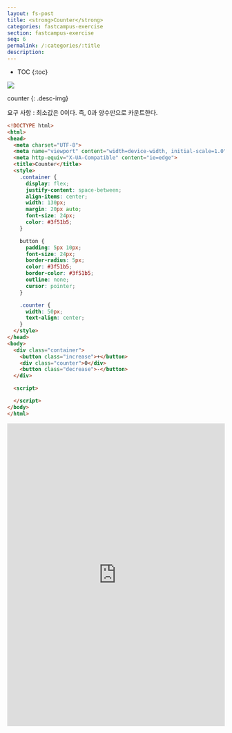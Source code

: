 ```yaml
---
layout: fs-post
title: <strong>Counter</strong>
categories: fastcampus-exercise
section: fastcampus-exercise
seq: 6
permalink: /:categories/:title
description:
---
```


* TOC
{:toc}

![](/assets/fs-images/exercise/counter.gif)

counter
{: .desc-img}

요구 사항
: 최소값은 0이다. 즉, 0과 양수만으로 카운트한다.

```html
<!DOCTYPE html>
<html>
<head>
  <meta charset="UTF-8">
  <meta name="viewport" content="width=device-width, initial-scale=1.0">
  <meta http-equiv="X-UA-Compatible" content="ie=edge">
  <title>Counter</title>
  <style>
    .container {
      display: flex;
      justify-content: space-between;
      align-items: center;
      width: 130px;
      margin: 20px auto;
      font-size: 24px;
      color: #3f51b5;
    }

    button {
      padding: 5px 10px;
      font-size: 24px;
      border-radius: 5px;
      color: #3f51b5;
      border-color: #3f51b5;
      outline: none;
      cursor: pointer;
    }

    .counter {
      width: 50px;
      text-align: center;
    }
  </style>
</head>
<body>
  <div class="container">
    <button class="increase">+</button>
    <div class="counter">0</div>
    <button class="decrease">-</button>
  </div>

  <script>

  </script>
</body>
</html>
```
<!--
    const $increase = document.querySelector('.increase');
    const $decrease = document.querySelector('.decrease');

    const counter = (function () {
      let num = 0;
      const $counter = document.querySelector('.counter');

      const render = n => { $counter.innerHTML = n; };

      return {
        increase() {
          render(++num);
        },
        decrease() {
          if (num <= 0) return;
          render(--num);
        }
      };
    }());

    $increase.onclick = counter.increase;
    $decrease.onclick = counter.decrease;
-->

<iframe src="https://stackblitz.com/edit/angular-counter-exam?ctl=1&embed=1&hideNavigation=1&file=src/app/counter/counter.component.ts" frameborder="0" width="100%" height="700"></iframe>
